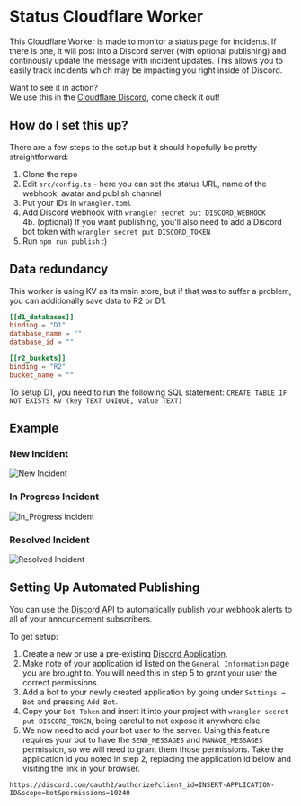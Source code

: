 # Status Cloudflare Worker

This Cloudflare Worker is made to monitor a status page for incidents. If there is one, it will post into a Discord server (with optional publishing) and continously update the message with incident updates. This allows you to easily track incidents which may be impacting you right inside of Discord.

Want to see it in action?\
We use this in the [Cloudflare Discord](https://discord.gg/cloudflaredev), come check it out!

## How do I set this up?

There are a few steps to the setup but it should hopefully be pretty straightforward:

1. Clone the repo
2. Edit `src/config.ts` - here you can set the status URL, name of the webhook, avatar and publish channel
3. Put your IDs in `wrangler.toml`
4. Add Discord webhook with `wrangler secret put DISCORD_WEBHOOK` \
  4b. (optional) If you want publishing, you'll also need to add a Discord bot token with `wrangler secret put DISCORD_TOKEN`
5. Run `npm run publish` :)

## Data redundancy

This worker is using KV as its main store, but if that was to suffer a problem, you can additionally
save data to R2 or D1.

```toml
[[d1_databases]]
binding = "D1"
database_name = ""
database_id = ""

[[r2_buckets]]
binding = "R2"
bucket_name = ""
```

To setup D1, you need to run the following SQL statement:
`CREATE TABLE IF NOT EXISTS KV (key TEXT UNIQUE, value TEXT)`

## Example
### New Incident
![New Incident](https://user-images.githubusercontent.com/8492901/131903623-352dd6ec-bd7f-470f-9468-4a271c4ddc69.png)

### In Progress Incident
![In_Progress Incident](https://user-images.githubusercontent.com/8492901/131903520-5aabc84d-786a-4fb8-841c-f7efda00e316.png)

### Resolved Incident
![Resolved Incident](https://user-images.githubusercontent.com/8492901/131903522-a4cdc4bd-ad6e-4d1d-b6dd-65950cca9b45.png)

## Setting Up Automated Publishing

You can use the [Discord API](https://discord.com/developers/docs) to automatically publish your webhook alerts to all of your announcement subscribers.

To get setup:

1. Create a new or use a pre-existing [Discord Application](https://discord.com/developers/applications).
2. Make note of your application id listed on the `General Information` page you are brought to. You will need this in step 5 to grant your user the correct permissions.
3. Add a bot to your newly created application by going under `Settings → Bot` and pressing `Add Bot`.
4. Copy your `Bot Token` and insert it into your project with `wrangler secret put DISCORD_TOKEN`, being careful to not expose it anywhere else.
5. We now need to add your bot user to the server. Using this feature requires your bot to have the `SEND_MESSAGES` and `MANAGE_MESSAGES` permission, so we will need to grant them those permissions. Take the application id you noted in step 2, replacing the application id below and visiting the link in your browser.

```
https://discord.com/oauth2/authorize?client_id=INSERT-APPLICATION-ID&scope=bot&permissions=10240
```